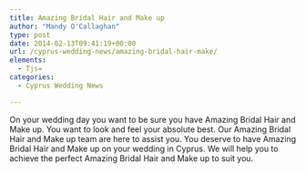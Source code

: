 ```yaml
---
title: Amazing Bridal Hair and Make up
author: "Mandy O'Callaghan"
type: post
date: 2014-02-13T09:41:19+00:00
url: /cyprus-wedding-news/amazing-bridal-hair-make/
elements:
  - Tjs=
categories:
  - Cyprus Wedding News

---
```

On your wedding day you want to be sure you have Amazing Bridal Hair and Make up. You want to look and feel your absolute best. Our Amazing Bridal Hair and Make up team are here to assist you. You deserve to have Amazing Bridal Hair and Make up on your wedding in Cyprus. We will help you to achieve the perfect Amazing Bridal Hair and Make up to suit you.